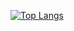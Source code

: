 <!--
Sources:
  1. https://fullyunderstood.com/how-to-create-beautiful-github-profile-readmemd/
  2. https://github.com/anuraghazra/github-readme-stats
  3. https://shields.io/


# Hi! I'm Parker. <img src="https://media.giphy.com/media/hvRJCLFzcasrR4ia7z/giphy.gif" width="25px">


<p><img width="25px" src="https://raw.githubusercontent.com/alanoakes/alanoakes/main/briefcase-svgrepo-com.svg"> Programmer Analyst</p>
<p><img width="25px" src="https://raw.githubusercontent.com/alanoakes/alanoakes/main/home-svgrepo-com.svg"> Memphis, USA</p>
<p><img width="25px" src="https://raw.githubusercontent.com/alanoakes/alanoakes/main/envelope-svgrepo-com.svg"> parker@oakesnet.com</p>
<p><img width="25px" src="https://raw.githubusercontent.com/alanoakes/alanoakes/main/phone-svgrepo-com.svg"> (901) 257-9441</p>
<p>
  <a href="http://www.parkeroakes.io">
  <img width="25px" src="https://raw.githubusercontent.com/iconic/open-iconic/master/svg/globe.svg">
  </a> parkeroakes.io
</p>
<p>
  <a href="https://www.linkedin.com/in/parker-oakes/">
  <img width="25px" src="https://cdn.jsdelivr.net/npm/simple-icons@v3/icons/linkedin.svg">
  </a> LinkedIn
</p>
<p>
  <a href="https://alanoakes.github.io/cv/">
  <img width="25px" src="https://cdn.jsdelivr.net/npm/simple-icons@3.13.0/icons/about-dot-me.svg">
  </a> My CV
</p>

[![Parker's github stats](https://github-readme-stats.vercel.app/api?username=alanoakes&count_private=true&include_all_commits=true)](https://github.com/alanoakes/github-readme-stats)
-->
[![Top Langs](https://github-readme-stats.vercel.app/api/top-langs/?username=alanoakes&layout=compact)](https://github.com/alanoakes/github-readme-stats)
<!--
<p><b>I am a full-stack developer and data analyst with a passion for developing analytics applications and solutions that work... so you do not have to.</b>

I have experience developing:
* Automated Web Applications
* Interactive & Dynamic Reports & Dashboards
* Text & Data Mining Analytics Software
* Unsupervised & Supervised Machine Learning .</p>

### My Current Tool Stack

<p>My current tool stack is setup to implement fast, data-driven solutions that are completely customizable and 
             scalable with most up-to-date technologies.
          </p>
          <ul>
            <li>
              <b>Editors & IDE's: </b>
              <img width="15px" src="https://cdn.jsdelivr.net/npm/simple-icons@3.13.0/icons/vim.svg">
              <img width="15px" src="https://cdn.jsdelivr.net/npm/simple-icons@3.13.0/icons/rstudio.svg">
              <img width="15px" src="https://cdn.jsdelivr.net/npm/simple-icons@3.13.0/icons/visualstudiocode.svg">
              <img width="15px" src="https://cdn.jsdelivr.net/npm/simple-icons@3.13.0/icons/visualstudio.svg">
            </li>
            <li>
              <b>Version Ctl & Mgmt: </b>
              <img width="15px" src="https://cdn.jsdelivr.net/npm/simple-icons@3.13.0/icons/git.svg">
              <img width="15px" src="https://cdn.jsdelivr.net/npm/simple-icons@3.13.0/icons/github.svg">
              <img width="15px" src="https://cdn.jsdelivr.net/npm/simple-icons@3.13.0/icons/azuredevops.svg">
              <img width="15px" src="https://cdn.jsdelivr.net/npm/simple-icons@3.13.0/icons/slack.svg">
            </li>
            <li>
              <b>Computing and OS: </b>
              <img width="15px" src="https://cdn.jsdelivr.net/npm/simple-icons@3.13.0/icons/digitalocean.svg">
              <img width="15px" src="https://cdn.jsdelivr.net/npm/simple-icons@3.13.0/icons/gnubash.svg">
              <img width="15px" src="https://cdn.jsdelivr.net/npm/simple-icons@3.13.0/icons/ubuntu.svg">
              <img width="15px" src="https://cdn.jsdelivr.net/npm/simple-icons@3.13.0/icons/linux.svg">
              <img width="15px" src="https://cdn.jsdelivr.net/npm/simple-icons@3.13.0/icons/powershell.svg">
              <img width="15px" src="https://cdn.jsdelivr.net/npm/simple-icons@3.13.0/icons/microsoft.svg">
            </li>
            <li>
              <b>Data Analysis:</b>
              <img width="15px" src="https://cdn.jsdelivr.net/npm/simple-icons@3.13.0/icons/r.svg">
              <img width="15px" src="https://cdn.jsdelivr.net/npm/simple-icons@3.13.0/icons/powerbi.svg">
              <img width="15px" src="https://cdn.jsdelivr.net/npm/simple-icons@3.13.0/icons/microsoftexcel.svg">
              <img width="15px" src="https://cdn.jsdelivr.net/npm/simple-icons@3.13.0/icons/d3-dot-js.svg">
              <img width="15px" src="https://cdn.jsdelivr.net/npm/simple-icons@3.13.0/icons/leaflet.svg">
              <img width="15px" src="https://cdn.jsdelivr.net/npm/simple-icons@3.13.0/icons/mapbox.svg">
            </li>
            <li>
              <b>Backend: </b>
              <img width="15px" src="https://cdn.jsdelivr.net/npm/simple-icons@3.13.0/icons/babel.svg">
              <img width="15px" src="https://cdn.jsdelivr.net/npm/simple-icons@3.13.0/icons/node-dot-js.svg">
              <img width="15px" src="https://cdn.jsdelivr.net/npm/simple-icons@3.13.0/icons/nginx.svg">
              <img width="15px" src="https://cdn.jsdelivr.net/npm/simple-icons@3.13.0/icons/mysql.svg">
              <img width="15px" src="https://cdn.jsdelivr.net/npm/simple-icons@3.13.0/icons/microsoftsqlserver.svg">
              <img width="15px" src="https://cdn.jsdelivr.net/npm/simple-icons@3.13.0/icons/mongodb.svg">
            </li>
            <li>
              <b>Frontend: </b>
              <img width="15px" src="https://cdn.jsdelivr.net/npm/simple-icons@3.13.0/icons/html5.svg">
              <img width="15px" src="https://cdn.jsdelivr.net/npm/simple-icons@3.13.0/icons/css3.svg">
              <img width="15px" src="https://cdn.jsdelivr.net/npm/simple-icons@3.13.0/icons/javascript.svg">
              <img width="15px" src="https://cdn.jsdelivr.net/npm/simple-icons@3.13.0/icons/npm.svg">
              <img width="15px" src="https://cdn.jsdelivr.net/npm/simple-icons@3.13.0/icons/react.svg">
              <img width="15px" src="https://cdn.jsdelivr.net/npm/simple-icons@3.13.0/icons/bootstrap.svg">
            </li>
          </ul>
-->
